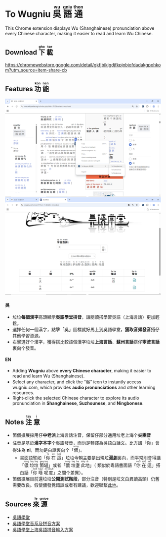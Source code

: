 # To Wugniu <ruby>吳<rt>wu</rt></ruby> <ruby>語<rt>gniu</rt></ruby> <ruby>通<rt>thon</rt></ruby>
This Chrome extension displays Wu (Shanghainese) pronunciation above every Chinese character, making it easier to read and learn Wu Chinese.

## Download <ruby>下<rt>gho</rt></ruby> <ruby>載<rt>tse</rt></ruby>
https://chromewebstore.google.com/detail/gkfjbikjgdjfkpjnbjofdadakgpohkom?utm_source=item-share-cb

## Features <ruby>功<rt>kon</rt></ruby> <ruby>能<rt>nen</rt></ruby>
![Demo](./demo2.png)
![Demo](./demo3.png)
#### 吳
- 垃垃**每個漢字**高頭顯示**吳語學堂拼音**，讓閱讀搭學習吳語（上海言話）更加輕鬆。
- 選擇任何一個漢字，點擊「吳」圖標就好馬上到吳語學堂，**獲取音頻發音**搭仔其他學習資源。
- 右擊選好个漢字，獲得搭比較該個漢字垃垃**上海言話**、**蘇州言話**搭仔**寧波言話**裏向个發音。
#### EN
- Adding **Wugniu** above **every Chinese character**, making it easier to read and learn Wu (Shanghainese).
- Select any character, and click the “吳” icon to instantly access wugniu.com, which provides **audio pronunciations** and other learning resources.
- Right-click the selected Chinese character to explore its audio pronunciation in **Shanghainese**, **Suzhounese**, and **Ningbonese**.

## Notes <ruby>注<rt>tsy</rt></ruby> <ruby>意<rt>i</rt></ruby>
- 箇個擴展採用仔**中老派**上海言話注音，保留仔部分通用垃老上海个**尖團音**
- 注音是基於**漢字本字**个吳語發音，而勿是轉譯為吳語白話文。比方講「<ruby>你<rt>ni</rt></ruby>」會得注為 **ni**，而勿是白話裏向个「<ruby>儂<rt>nong</rt></ruby>」。
  - 書面語譬如「<ruby>你<rt>ni</rt></ruby> <ruby>在<rt>ze</rt></ruby> <ruby>這<rt>tseq</rt></ruby>」垃垃今朝主要是出現垃**滬劇**裏向，而平常則會得講「<ruby>儂<rt>nong</rt> </ruby><ruby>垃<rt>laq</rt></ruby><ruby>垃<rt>laq</rt></ruby> <ruby>箇<rt>geq</rt></ruby><ruby>墶<rt>taq</rt></ruby>」或者「<ruby>儂<rt>nong</rt></ruby> <ruby>垃<rt>laq</rt></ruby><ruby>塰<rt>he</rt></ruby> <ruby>此<rt>tshy</rt></ruby><ruby>地<rt>di</rt></ruby>」（ 類似於粵語書面語「<ruby>你<rt>nei5</rt></ruby> <ruby>在<rt>zoi6</rt></ruby> <ruby>這<rt>ze5</rt></ruby>」搭白話「<ruby>你<rt>nei5</rt></ruby> <ruby>喺<rt>hai2</rt></ruby> <ruby>呢<rt>ni1</rt></ruby><ruby>度<rt>dou6</rt></ruby>」之間个差異）。
- 箇個擴展目前還垃垃**公開測試階段**，部分注音（特別是垃文白異讀高頭）仍舊需要改良。假使儂發覺錯誤或者有建議，歡迎聯繫[此地](mailto:dev.tder@gmail.com)。

## Sources <ruby>來<rt>le</rt></ruby> <ruby>源<rt>gnioe</rt></ruby>
- [吳語學堂](https://www.wugniu.com/)
- [吳語學堂音系及拼音方案](https://github.com/NGLI/rime-wugniu_zaonhe/wiki/%E9%9F%B3%E7%B3%BB%E5%8F%8A%E6%8B%BC%E9%9F%B3%E6%96%B9%E6%A1%88)
- [吳語學堂上海吳語拼音輸入方案](https://github.com/NGLI/rime-wugniu_zaonhe.git)

